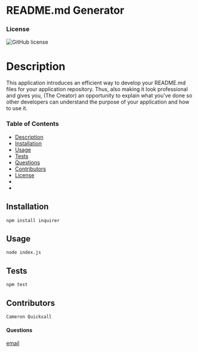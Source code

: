 # README.md Generator

### License
![GitHub license](https://img.shields.io/badge/License-MIT-blue)
    
# Description
This application introduces an efficient way to develop your README.md files for your application repository. Thus, also making it look professional and gives you, (The Creator) an opportunity to explain what you've done so other developers can understand the purpose of your application and how to use it.

### Table of Contents
* [Description](#description)
* [Installation](#installation)
* [Usage](#usage)
* [Tests](#tests)
* [Questions](#questions)
* [Contributors](#contributors)
* [License](#license)
* 
* 
## Installation
    npm install inquirer

## Usage
    node index.js

## Tests
    npm test

## Contributors
    Cameron Quicksall

#### Questions
[email](mailto:cameron.quicksall70@gmail.com)
    